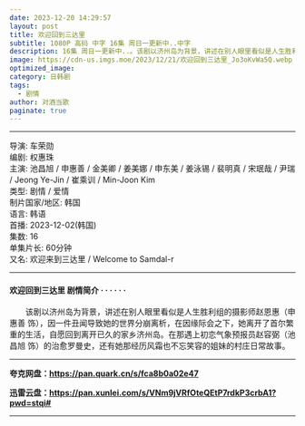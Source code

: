 ```yaml
---
date: 2023-12-20 14:29:57
layout: post
title: 欢迎回到三达里
subtitle: 1080P 高码 中字 16集 周日一更新中..中字
description: 16集 周日一更新中..。该剧以济州岛为背景，讲述在别人眼里看似是人生胜利组的摄影师赵恩惠（申惠善 饰），因一件丑闻导致她的世界分崩离析，在因缘际会之下，她离开了首尔繁重的生活，自愿回到离开已久的家乡济州岛...
image: https://cdn-us.imgs.moe/2023/12/21/欢迎回到三达里_Jo3oKvWa5Q.webp
optimized_image: 
category: 日韩剧
tags:
  - 剧情
author: 对酒当歌
paginate: true
---
```

---

导演: 车荣勋  
编剧: 权惠珠  
主演: 池昌旭 / 申惠善 / 金美卿 / 姜美娜 / 申东美 / 姜泳锡 / 裴明真 / 宋珉哉 / 尹瑞 / Jeong Ye-Jin / 崔乘训 / Min-Joon Kim  
类型: 剧情 / 爱情  
制片国家/地区: 韩国  
语言: 韩语  
首播: 2023-12-02(韩国)  
集数: 16  
单集片长: 60分钟  
又名: 欢迎来到三达里 / Welcome to Samdal-r  

---

#### 欢迎回到三达里 剧情简介 · · · · · ·

　　该剧以济州岛为背景，讲述在别人眼里看似是人生胜利组的摄影师赵恩惠（申惠善 饰），因一件丑闻导致她的世界分崩离析，在因缘际会之下，她离开了首尔繁重的生活，自愿回到离开已久的家乡济州岛。在那遇上初恋气象预报员赵容弼（池昌旭 饰）的治愈罗曼史，还有她那经历风霜也不忘笑容的姐妹的村庄日常故事。

---

**夸克网盘：<https://pan.quark.cn/s/fca8b0a02e47>**

**迅雷云盘：<https://pan.xunlei.com/s/VNm9jVRfOteQEtP7rdkP3crbA1?pwd=stqi#>**

---
